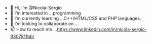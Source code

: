 - 👋 Hi, I’m @Nicola-Sergio
- 👀 I’m interested in ...programming
- 🌱 I’m currently learning ...C++/HTML/CSS and PHP languages.
- 💞️ I’m looking to collaborate on ...
- 📫 How to reach me ...https://www.linkedin.com/in/nicola-sergio-9307811bb/


